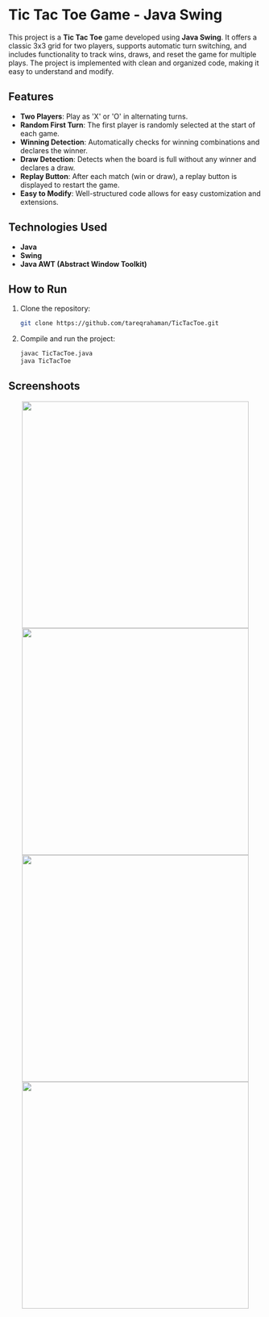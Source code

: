 # Tic Tac Toe Game - Java Swing

This project is a **Tic Tac Toe** game developed using **Java Swing**. It offers a classic 3x3 grid for two players, supports automatic turn switching, and includes functionality to track wins, draws, and reset the game for multiple plays. The project is implemented with clean and organized code, making it easy to understand and modify.

## Features

- **Two Players**: Play as 'X' or 'O' in alternating turns.
- **Random First Turn**: The first player is randomly selected at the start of each game.
- **Winning Detection**: Automatically checks for winning combinations and declares the winner.
- **Draw Detection**: Detects when the board is full without any winner and declares a draw.
- **Replay Button**: After each match (win or draw), a replay button is displayed to restart the game.
- **Easy to Modify**: Well-structured code allows for easy customization and extensions.

## Technologies Used

- **Java**
- **Swing**
- **Java AWT (Abstract Window Toolkit)**

## How to Run

1. Clone the repository:
   ```bash
   git clone https://github.com/tareqrahaman/TicTacToe.git
2. Compile and run the project:
   ```bash
   javac TicTacToe.java
   java TicTacToe

## Screenshoots

   <p align="center">   
      <img src="https://github.com/tareqrahaman/TicTacToe/blob/main/img-src/s1.png" width="450" height="450" />
      <img src="https://github.com/tareqrahaman/TicTacToe/blob/main/img-src/s1.png" width="450" height="450" />
      <img src="https://github.com/tareqrahaman/TicTacToe/blob/main/img-src/s3.png" width="450" height="450" />
      <img src="https://github.com/tareqrahaman/TicTacToe/blob/main/img-src/s4.png" width="450" height="450" />
